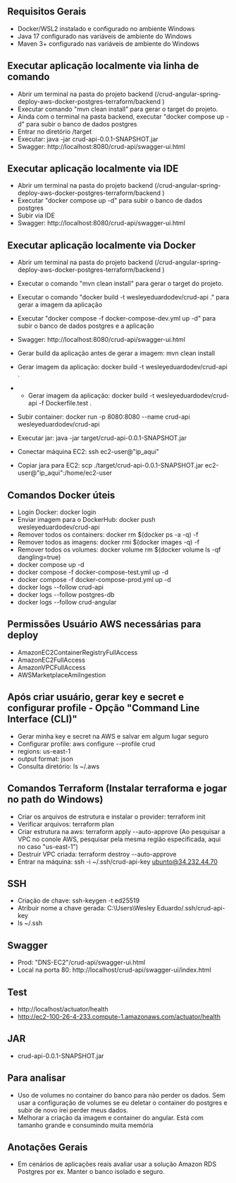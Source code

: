 
## Requisitos Gerais
- Docker/WSL2 instalado e configurado no ambiente Windows
- Java 17 configurado nas variáveis de ambiente do Windows
- Maven 3+ configurado nas variáveis de ambiente do Windows

## Executar aplicação localmente via linha de comando
- Abrir um terminal na pasta do projeto backend (/crud-angular-spring-deploy-aws-docker-postgres-terraform/backend )
- Executar comando "mvn clean install" para gerar o target do projeto.
- Ainda com o terminal na pasta backend, executar "docker compose up -d" para subir o banco de dados postgres
- Entrar no diretório /target
- Executar: java -jar crud-api-0.0.1-SNAPSHOT.jar
- Swagger: http://localhost:8080/crud-api/swagger-ui.html

## Executar aplicação localmente via IDE
- Abrir um terminal na pasta do projeto backend (/crud-angular-spring-deploy-aws-docker-postgres-terraform/backend )
- Executar "docker compose up -d" para subir o banco de dados postgres
- Subir via IDE
- Swagger: http://localhost:8080/crud-api/swagger-ui.html

## Executar aplicação localmente via Docker
- Abrir um terminal na pasta do projeto backend (/crud-angular-spring-deploy-aws-docker-postgres-terraform/backend )
- Executar o comando "mvn clean install" para gerar o target do projeto.
- Executar o comando "docker build -t wesleyeduardodev/crud-api ." para gerar a imagem da aplicação 
- Executar "docker compose -f docker-compose-dev.yml up -d" para subir o banco de dados postgres e a aplicação
- Swagger: http://localhost:8080/crud-api/swagger-ui.html

- Gerar build da aplicação antes de gerar a imagem: mvn clean install
- Gerar imagem da aplicação: docker build -t wesleyeduardodev/crud-api .
- - Gerar imagem da aplicação: docker build -t wesleyeduardodev/crud-api -f Dockerfile.test .
- Subir container: docker run -p 8080:8080 --name crud-api wesleyeduardodev/crud-api

- Executar jar: java -jar target/crud-api-0.0.1-SNAPSHOT.jar
- Conectar máquina EC2: ssh ec2-user@"ip_aqui"
- Copiar jara para EC2: scp ./target/crud-api-0.0.1-SNAPSHOT.jar ec2-user@"ip_aqui":/home/ec2-user

## Comandos Docker úteis
- Login Docker: docker login
- Enviar imagem para o DockerHub: docker push wesleyeduardodev/crud-api
- Remover todos os containers: docker rm $(docker ps -a -q) -f
- Remover todos as imagens: docker rmi $(docker images -q) -f
- Remover todos os volumes: docker volume rm $(docker volume ls -qf dangling=true)
- docker compose up -d
- docker compose -f docker-compose-test.yml up -d
- docker compose -f docker-compose-prod.yml up -d
- docker logs --follow crud-api
- docker logs --follow postgres-db
- docker logs --follow crud-angular


## Permissões Usuário AWS necessárias para deploy
- AmazonEC2ContainerRegistryFullAccess
- AmazonEC2FullAccess
- AmazonVPCFullAccess
- AWSMarketplaceAmiIngestion

## Após criar usuário, gerar key e secret e configurar profile - Opção "Command Line Interface (CLI)"
- Gerar minha key e secret na AWS e salvar em algum lugar seguro
- Configurar profile: aws configure --profile crud
- regions: us-east-1
- output format: json
- Consulta diretório: ls ~/.aws

## Comandos Terraform (Instalar terraforma e jogar no path do Windows)
- Criar os arquivos de estrutura e instalar o provider: terraform init
- Verificar arquivos: terraform plan
- Criar estrutura na aws: terraform apply --auto-approve (Ao pesquisar a VPC no conole AWS, pesquisar pela mesma região especificada, aqui no caso "us-east-1")
- Destruir VPC criada: terraform destroy --auto-approve
- Entrar na máquina: ssh -i ~/.ssh/crud-api-key ubunto@34.232.44.70

## SSH
- Criação de chave: ssh-keygen -t ed25519
- Atribuir nome a chave gerada: C:\Users\Wesley Eduardo/.ssh/crud-api-key
- ls ~/.ssh

## Swagger
- Prod: "DNS-EC2"/crud-api/swagger-ui.html
- Local na porta 80: http://localhost/crud-api/swagger-ui/index.html

## Test
- http://localhost/actuator/health
- http://ec2-100-26-4-233.compute-1.amazonaws.com/actuator/health

## JAR
- crud-api-0.0.1-SNAPSHOT.jar


## Para analisar
- Uso de volumes no container do banco para não perder os dados. Sem usar a configuração de volumes se eu deletar o container do postgres e subir de novo irei perder meus dados.
- Melhorar a criação da imagem e container do angular. Está com tamanho grande e consumindo muita memória

## Anotações Gerais
- Em cenários de aplicações reais avaliar usar a solução Amazon RDS Postgres por ex. Manter o banco isolado e seguro.